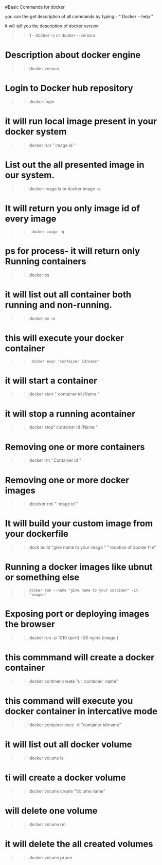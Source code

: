 #Basic Commands for docker 


you can the get  description of  all commands by typing - " Docker --help "

 it will  tell you the description of docker version

>> 1 -	 docker -v or docker --version    					



#  Description about docker engine 

>> 	docker version 								



# Login to Docker hub repository

>> 	docker login 								


#  it will run local image present in your docker system

>> 	docker run  " image id "						


# List out the all presented image in our system. 

>> 	docker image ls  or    docker image -a    				



# It will return you only image id of every image
>>  	docker image -q								


# ps for process- it will return  only Running 	containers

>>   docker ps 								



#  it will list out all container both running and non-running.

>>  docker ps -a 								



# this will execute your docker container

>>  	docker exec "container id/name"						



# it will start a  container	

>> docker start  " container id /Name "					



# it will stop a running acontainer		

>>	docker stop" container id /Name "					



# Removing one or more containers
>>	docker rm ''Container id  "						



# Removing one or more docker images

>>	dcocker rmi  " image  id "						

	
  
# It will build your custom image from your dockerfile

>>   dock build  "give name to your image " " location of docker file"	



 # Running a docker images like ubnut or something else
 
 >> 	docker run --name "give name to your cotainer" -it   "images"		



# Exposing port or deploying images the browser

>>	docker run -p 1010 (port) : 80 nginx (image )				



# this commmand will create a docker container

>> 	docker continer create "ur_container_name"				



# this command will execute you docker container in intercative mode	

>>    docker container exec -it "container id/name"				



# it will list out all docker volume

>> 	docker volume  ls  							



# ti will create a docker volume

>>	docker volume create	"Volume name"					



# will delete one volume

>> 	docker volume rm 							



# it will delete the all created volumes

>> docker volume prune							


